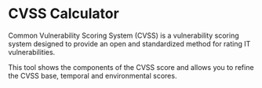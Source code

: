 # CVSS Calculator

Common Vulnerability Scoring System (CVSS) is a vulnerability scoring system designed to provide an open and standardized method for rating IT vulnerabilities.

This tool shows the components of the CVSS score and allows you to refine the CVSS base, temporal and environmental scores.
